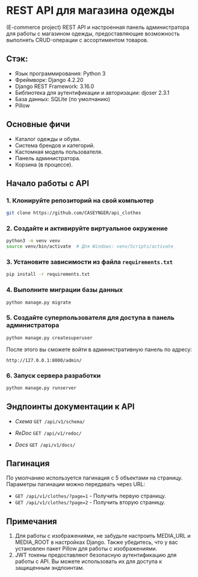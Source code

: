 # REST API для магазина одежды
(E-commerce project) REST API и настроенная панель администратора для работы с магазином одежды, предоставляющие возможность выполнять CRUD-операции с ассортиментом товаров.

## Стэк:
- Язык программирования: Python 3
- Фреймворк: Django 4.2.20
- Django REST Framework: 3.16.0
- Библиотека для аутентификации и авторизации: djoser 2.3.1
- База данных: SQLite (по умолчанию)
- Pillow

## Основные фичи
- Каталог одежды и обуви.
- Система брендов и категорий.
- Кастомная модель пользователя.
- Панель администратора.
- Корзина (в процессе).

## Начало работы с API
### 1. Клонируйте репозиторий на свой компьютер
```bash
git clone https://github.com/CASEYNGER/api_clothes
```

### 2. Создайте и активируйте виртуальное окружение
```bash
python3 -m venv venv
source venv/bin/activate  # Для Windows: venv/Scripts/activate
```

### 3. Установите зависимости из файла `requirements.txt`
```bash
pip install -r requirements.txt
```

### 4. Выполните миграции базы данных
```bash
python manage.py migrate
```

### 5. Создайте суперпользователя для доступа в панель администратора
```bash
python manage.py createsuperuser
```

После этого вы сможете войти в административную панель по адресу:
```arduino
http://127.0.0.1:8000/admin/
```

### 6. Запуск сервера разработки
```bash
python manage.py runserver
```

## Эндпоинты документации к API
- *Схема*
`GET /api/v1/schema/`

- *ReDoc*
`GET /api/v1/redoc/`

- *Docs*
`GET /api/v1/docs/`

## Пагинация
По умолчанию используется пагинация с 5 объектами на страницу. Параметры пагинации можно передавать через URL:

- `GET /api/v1/clothes/?page=1` - Получить первую страницу.
- `GET /api/v1/clothes/?page=2` - Получить вторую страницу.

## Примечания
1. Для работы с изображениями, не забудьте настроить MEDIA_URL и MEDIA_ROOT в настройках Django. Также убедитесь, что у вас установлен пакет Pillow для работы с изображениями.
2. JWT токены предоставляют безопасную аутентификацию для работы с API. Вы можете использовать их для доступа к защищенным эндпоинтам.